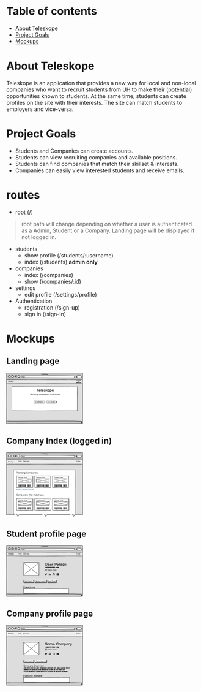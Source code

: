 # Table of contents

* [About Teleskope](#about-teleskope)
* [Project Goals](#project-goals)
* [Mockups](#mockups)

# About Teleskope
Teleskope is an application that provides a new way for local and non-local companies who want to recruit students from UH to make their (potential) opportunities known to students. At the same time, students can create profiles on the site with their interests. The site can match students to employers and vice-versa.

# Project Goals
* Students and Companies can create accounts. 
* Students can view recruiting companies and available positions. 
* Students can find companies that match their skillset & interests. 
* Companies can easily view interested students and receive emails. 

# routes 
- root (/) 
> root path will change depending on whether a user is authenticated as a Admin, Student or a Company. Landing page will be displayed if not logged in. 
- students
  - show profile (/students/:username) 
  - index (/students) **admin only**
- companies
  - index (/companies)
  - show (/companies/:id)
- settings 
  - edit profile (/settings/profile)
- Authentication
  - registration (/sign-up)
  - sign in (/sign-in)

# Mockups
## Landing page

<img width="200px" src="images/landing.png"/>

## Company Index (logged in)

<img width="200px" src="images/companies_index.png"/>

## Student profile page

<img width="200px" src="images/student_profile.png"/>

## Company profile page

<img width="200px" src="images/company_profile.png"/>